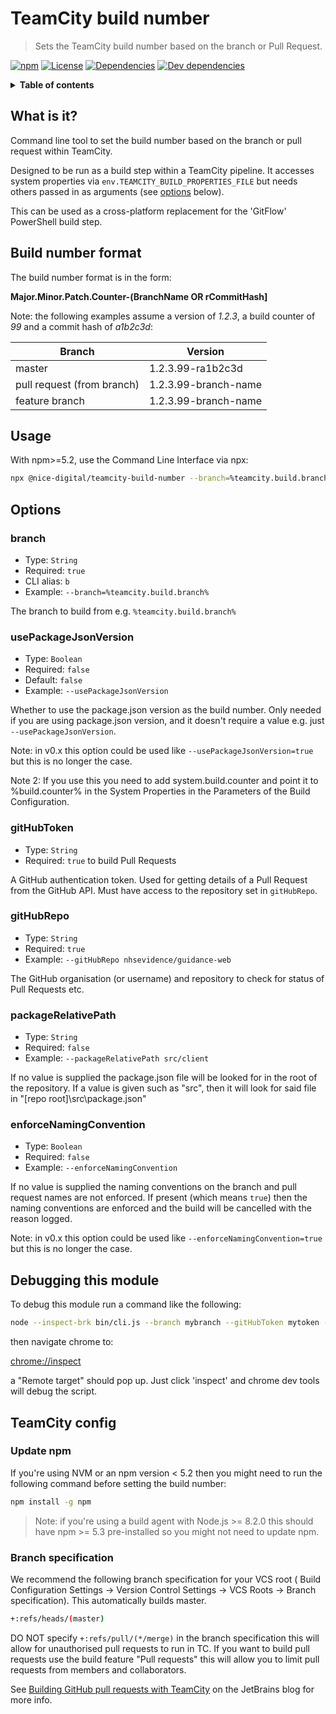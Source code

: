 # TeamCity build number

> Sets the TeamCity build number based on the branch or Pull Request.

[![npm](https://img.shields.io/npm/v/@nice-digital/teamcity-build-number.svg)](https://www.npmjs.com/package/@nice-digital/teamcity-build-number)
[![License](https://img.shields.io/github/license/nhsevidence/teamcity-build-number.svg)](https://github.com/nhsevidenceteamcity-build-number/blob/master/LICENSE)
[![Dependencies](https://img.shields.io/david/nhsevidence/teamcity-build-number.svg)](https://david-dm.org/nhsevidence/teamcity-build-number)
[![Dev dependencies](https://img.shields.io/david/dev/nhsevidence/teamcity-build-number.svg)](https://david-dm.org/nhsevidence/teamcity-build-number?type=dev)

<details>
<summary><strong>Table of contents</strong></summary>

- [TeamCity build number](#teamcity-build-number)
	- [What is it?](#what-is-it)
	- [Build number format](#build-number-format)
	- [Usage](#usage)
	- [Options](#options)
		- [branch](#branch)
		- [usePackageJsonVersion](#usepackagejsonversion)
		- [gitHubToken](#githubtoken)
		- [gitHubRepo](#githubrepo)
		- [packageRelativePath](#packagerelativepath)
		- [enforceNamingConvention](#enforcenamingconvention)
	- [Debugging this module](#debugging-this-module)
	- [TeamCity config](#teamcity-config)
		- [Update npm](#update-npm)
		- [Branch specification](#branch-specification)
</details>


## What is it?

Command line tool to set the build number based on the branch or pull request within TeamCity.

Designed to be run as a build step within a TeamCity pipeline. It accesses system properties via `env.TEAMCITY_BUILD_PROPERTIES_FILE` but needs others passed in as arguments (see [options](#options) below).

This can be used as a cross-platform replacement for the 'GitFlow' PowerShell build step.

## Build number format

The build number format is in the form:

**Major.Minor.Patch.Counter-(BranchName OR rCommitHash]**

Note: the following examples assume a version of *1.2.3*, a build counter of *99* and a commit hash of *a1b2c3d*:

| Branch                     | Version              |
| -------------------------- | -------------------- |
| master                     | 1.2.3.99-ra1b2c3d    |
| pull request (from branch) | 1.2.3.99-branch-name |
| feature branch             | 1.2.3.99-branch-name |

## Usage

With npm>=5.2, use the Command Line Interface via npx:

```sh
npx @nice-digital/teamcity-build-number --branch=%teamcity.build.branch% --usePackageJsonVersion --gitHubToken=%GITHUB_TOKEN% --gitHubRepo=%system.GitHubOwnerRepo%
```

## Options

### branch

- Type: `String`
- Required: `true`
- CLI alias: `b`
- Example: `--branch=%teamcity.build.branch%`

The branch to build from e.g. `%teamcity.build.branch%`

### usePackageJsonVersion

- Type: `Boolean`
- Required: `false`
- Default: `false`
- Example: `--usePackageJsonVersion`

Whether to use the package.json version as the build number. Only needed if you are using package.json version, and it doesn't require a value e.g. just `--usePackageJsonVersion`.

Note: in v0.x this option could be used like `--usePackageJsonVersion=true` but this is no longer the case.

Note 2: If you use this you need to add system.build.counter and point it to %build.counter% in the System Properties in the Parameters of the Build Configuration.

### gitHubToken

- Type: `String`
- Required: `true` to build Pull Requests

A GitHub authentication token. Used for getting details of a Pull Request from the GitHub API. Must have access to the repository set in `gitHubRepo`.

### gitHubRepo

- Type: `String`
- Required: `true`
- Example: `--gitHubRepo nhsevidence/guidance-web`

The GitHub organisation (or username) and repository to check for status of Pull Requests etc.

### packageRelativePath

- Type: `String`
- Required: `false`
- Example: `--packageRelativePath src/client`

If no value is supplied the package.json file will be looked for in the root of the repository. 
If a value is given such as "src", then it will look for said file in "[repo root]\src\package.json"

### enforceNamingConvention

- Type: `Boolean`
- Required: `false`
- Example: `--enforceNamingConvention`

If no value is supplied the naming conventions on the branch and pull request names are not enforced. 
If present (which means `true`) then the naming conventions are enforced and the build will be cancelled with the reason logged.

Note: in v0.x this option could be used like `--enforceNamingConvention=true` but this is no longer the case.

## Debugging this module

To debug this module run a command like the following:

```sh
node --inspect-brk bin/cli.js --branch mybranch --gitHubToken mytoken --gitHubRepo myrepo --usePackageJsonVersion
```

then navigate chrome to:

[chrome://inspect](chrome://inspect)

a "Remote target" should pop up. Just click 'inspect' and chrome dev tools will debug the script.

## TeamCity config

### Update npm

If you're using NVM or an npm version < 5.2 then you might need to run the following command before setting the build number:

```sh
npm install -g npm
```

> Note: if you're using a build agent with Node.js >= 8.2.0 this should have npm >= 5.3 pre-installed so you might not need to update npm.

### Branch specification

We recommend the following branch specification for your VCS root (
 Build Configuration Settings -> Version Control Settings -> VCS Roots -> Branch specification). This automatically builds master.

```sh
+:refs/heads/(master)
```

DO NOT specify `+:refs/pull/(*/merge)` in the branch specification this will allow for unauthorised pull requests to run in TC. If you want to build pull requests use the build feature "Pull requests" this will allow you to limit pull requests from members and collaborators.

See [Building GitHub pull requests with TeamCity](https://blog.jetbrains.com/teamcity/2019/08/building-github-pull-requests-with-teamcity/) on the JetBrains blog for more info.
